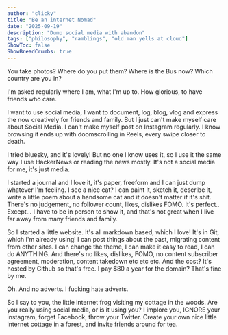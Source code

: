 ```yaml
---
author: "clicky"
title: "Be an internet Nomad"
date: "2025-09-19"
description: "Dump social media with abandon"
tags: ["philosophy", "ramblings", "old man yells at cloud"]
ShowToc: false
ShowBreadCrumbs: true
---
```


You take photos? Where do you put them? Where is the Bus now? Which country are you in?

I'm asked regularly where I am, what I'm up to. How glorious, to have friends who care. 

I want to use social media, I want to document, log, blog, vlog and express the now creatively for friends and family. But I just can't make myself care about Social Media. I can't make myself post on Instagram regularly. I know browsing it ends up with doomscrolling in Reels, every swipe closer to death.

I tried bluesky, and it's lovely! But no one I know uses it, so I use it the same way I use HackerNews or reading the news mostly. It's not a social media for me, it's just media. 

I started a journal and I love it, it's paper, freeform and I can just dump whatever I'm feeling. I see a nice cat? I can paint it, sketch it, describe it, write a little poem about a handsome cat and it doesn't matter if it's shit. There's no judgement, no follower count, likes, dislikes FOMO. It's perfect.. Except... I have to be in person to show it, and that's not great when I live far away from many friends and family.

So I started a little website. It's all markdown based, which I love! It's in Git, which I'm already using! I can post things about the past, migrating content from other sites. I can change the theme, I can make it easy to read, I can do ANYTHING. And there's no likes, dislikes, FOMO, no content subscriber agreement, moderation, content takedown etc etc etc. And the cost? It's hosted by Github so that's free. I pay $80 a year for the domain? That's fine by me.

Oh. And no adverts. I fucking hate adverts.

So I say to you, the little internet frog visiting my cottage in the woods. Are you really using social media, or is it using you? I implore you, IGNORE your instagram, forget Facebook, throw your Twitter. Create your own nice little internet cottage in a forest, and invite friends around for tea.
